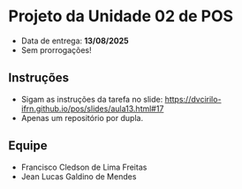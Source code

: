 # Projeto da Unidade 02 de POS
- Data de entrega: **13/08/2025**
- Sem prorrogações!

## Instruções
- Sigam as instruções da tarefa no slide: https://dvcirilo-ifrn.github.io/pos/slides/aula13.html#17
- Apenas um repositório por dupla.

## Equipe
- Francisco Cledson de Lima Freitas
- Jean Lucas Galdino de Mendes
